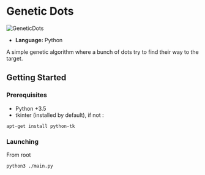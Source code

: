# Genetic Dots

![GeneticDots](https://github.com/LePrat/GeneticDots/blob/master/img/geneticdots.gif)

- **Language:** Python

A simple genetic algorithm where a bunch of dots try to find their way to the target.

## Getting Started


### Prerequisites

- Python +3.5
- tkinter (installed by default), if not :

```
apt-get install python-tk
```

### Launching


From root

```
python3 ./main.py
```
